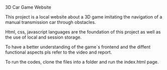 3D Car Game Website

This project is a local website about a 3D game imitating the navigation of a manual transmission car through obstacles.

Html, css, javascript languages are the foundation of this project as well as the use of local and session storage.

To have a better understanding of the game`s frontend and the diffent functional aspects pls refer to the video and report.

To run the codes, clone the files into a folder and run the index.html page. 

